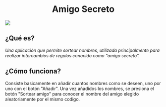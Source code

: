 <h1 align="center"> Amigo Secreto </h1>

   <p align="left">
   <img src="https://img.shields.io/badge/STATUS-%20COMPLETO-green">
   </p>

## ¿Qué es?
_Una aplicación que permite sortear nombres, utilizada principalmente para realizar intercambios de regalos conocido como "amigo secreto"._

## ¿Cómo funciona?
Consiste basicamente en añadir cuantos nombres como se deseen, uno por uno con el botón "Añadir".
Una vez añadidos los nombres, se presiona el botón "Sortear amigo" para conocer el nombre del amigo elegido aleatoriamente por el mismo codigo.
